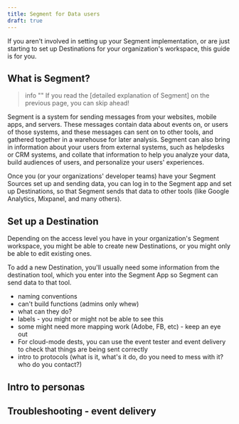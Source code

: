 ```yaml
---
title: Segment for Data users
draft: true
---
```


If you aren't involved in setting up your Segment implementation, or are just starting to set up Destinations for your organization's workspace, this guide is for you.

## What is Segment?

> info ""
> If you read the [detailed explanation of Segment] on the previous page, you can skip ahead!

Segment is a system for sending messages from your websites, mobile apps, and servers. These messages contain data about events on, or users of those systems, and these messages can sent on to other tools, and gathered together in a warehouse for later analysis. Segment can also bring in information about your users from external systems, such as helpdesks or CRM systems, and collate that information to help you analyze your data, build audiences of users, and personalize your users' experiences.

Once you (or your organizations' developer teams) have your Segment Sources set up and sending data, you can log in to the Segment app and set up Destinations, so that Segment sends that data to other tools (like Google Analytics, Mixpanel, and many others).

## Set up a Destination

Depending on the access level you have in your organization's Segment workspace, you might be able to create new Destinations, or you might only be able to edit existing ones.

To add a new Destination, you'll usually need some information from the destination tool, which you enter into the Segment App so Segment can send data to that tool.


- naming conventions
- can't build functions (admins only whew)
- what can they do?
- labels - you might or might not be able to see this
- some might need more mapping work (Adobe, FB, etc) - keep an eye out
- For cloud-mode dests, you can use the event tester and event delivery to check that things are being sent correctly
- intro to protocols (what is it, what's it do, do you need to mess with it? who do you contact?)


## Intro to personas




## Troubleshooting - event delivery
